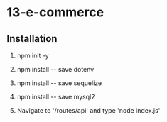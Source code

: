 # 13-e-commerce

## Installation
1. npm init -y
2. npm install -- save dotenv
3. npm install -- save sequelize
4. npm install -- save mysql2

5. Navigate to '/routes/api' and type 'node index.js'

